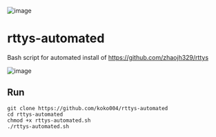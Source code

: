 ![image](https://github.com/user-attachments/assets/97ce33e1-c4ee-4689-a7c1-4cc1b0427c40)

# rttys-automated
Bash script for automated install of https://github.com/zhaojh329/rttys

![image](https://github.com/user-attachments/assets/fc48ee77-3add-4688-998e-e9a05d9946e4)


## Run
```
git clone https://github.com/koko004/rttys-automated
cd rttys-automated
chmod +x rttys-automated.sh
./rttys-automated.sh
```
